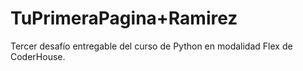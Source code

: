 # TuPrimeraPagina+Ramirez
 Tercer desafío entregable del curso de Python en modalidad Flex de CoderHouse.

